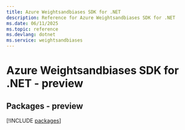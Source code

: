 ```yaml
---
title: Azure Weightsandbiases SDK for .NET
description: Reference for Azure Weightsandbiases SDK for .NET
ms.date: 06/11/2025
ms.topic: reference
ms.devlang: dotnet
ms.service: weightsandbiases
---
```

# Azure Weightsandbiases SDK for .NET - preview
## Packages - preview
[!INCLUDE [packages](weightsandbiases-index.md)]